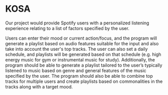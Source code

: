 # KOSA

Our project would provide Spotify users with a personalized listening experience relating to a list of factors specified 
by the user. 

Users can enter their mood or current action/focus, and the program will generate a playlist based on audio features 
suitable for the input and also take into account the user's top tracks. The user can also set a daily schedule, and 
playlists will be generated based on that schedule (e.g. high energy music for gym or instrumental music for study). 
Additionally, the program should be able to generate a playlist tailored to the user’s typically listened to music 
based on genre and general features of the music specified by the user. The program should also be able to combine 
top tracks for multiple users and create playlists based on commonalities in the tracks along with a target mood.
